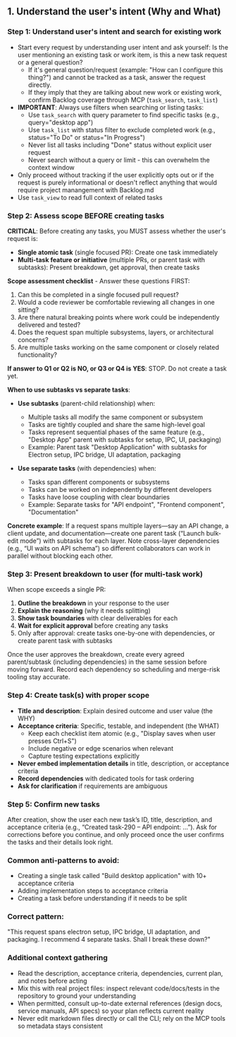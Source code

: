 ## 1. Understand the user's intent (Why and What)

### Step 1: Understand user's intent and search for existing work
- Start every request by understanding user intent and ask yourself: Is the user mentioning an existing task or work item, is this a new task request or a general question?
  - If it's general question/request (example: "How can I configure this thing?") and cannot be tracked as a task, answer the request directly.
  - If they imply that they are talking about new work or existing work, confirm Backlog coverage through MCP (`task_search`, `task_list`)
- **IMPORTANT**: Always use filters when searching or listing tasks:
  - Use `task_search` with query parameter to find specific tasks (e.g., query="desktop app")
  - Use `task_list` with status filter to exclude completed work (e.g., status="To Do" or status="In Progress")
  - Never list all tasks including "Done" status without explicit user request
  - Never search without a query or limit - this can overwhelm the context window
- Only proceed without tracking if the user explicitly opts out or if the request is purely informational or doesn't reflect anything that would require project manangement with Backlog.md
- Use `task_view` to read full context of related tasks

### Step 2: Assess scope BEFORE creating tasks
**CRITICAL**: Before creating any tasks, you MUST assess whether the user's request is:
- **Single atomic task** (single focused PR): Create one task immediately
- **Multi-task feature or initiative** (multiple PRs, or parent task with subtasks): Present breakdown, get approval, then create tasks

**Scope assessment checklist** - Answer these questions FIRST:
1. Can this be completed in a single focused pull request?
2. Would a code reviewer be comfortable reviewing all changes in one sitting?
3. Are there natural breaking points where work could be independently delivered and tested?
4. Does the request span multiple subsystems, layers, or architectural concerns?
5. Are multiple tasks working on the same component or closely related functionality?

**If answer to Q1 or Q2 is NO, or Q3 or Q4 is YES**: STOP. Do not create a task yet.

**When to use subtasks vs separate tasks**:
- **Use subtasks** (parent-child relationship) when:
  - Multiple tasks all modify the same component or subsystem
  - Tasks are tightly coupled and share the same high-level goal
  - Tasks represent sequential phases of the same feature (e.g., "Desktop App" parent with subtasks for setup, IPC, UI, packaging)
  - Example: Parent task "Desktop Application" with subtasks for Electron setup, IPC bridge, UI adaptation, packaging

- **Use separate tasks** (with dependencies) when:
  - Tasks span different components or subsystems
  - Tasks can be worked on independently by different developers
  - Tasks have loose coupling with clear boundaries
  - Example: Separate tasks for "API endpoint", "Frontend component", "Documentation"

**Concrete example**: If a request spans multiple layers—say an API change, a client update, and documentation—create one parent task (“Launch bulk-edit mode”) with subtasks for each layer. Note cross-layer dependencies (e.g., “UI waits on API schema”) so different collaborators can work in parallel without blocking each other.

### Step 3: Present breakdown to user (for multi-task work)
When scope exceeds a single PR:
1. **Outline the breakdown** in your response to the user
2. **Explain the reasoning** (why it needs splitting)
3. **Show task boundaries** with clear deliverables for each
4. **Wait for explicit approval** before creating any tasks
5. Only after approval: create tasks one-by-one with dependencies, or create parent task with subtasks

Once the user approves the breakdown, create every agreed parent/subtask (including dependencies) in the same session before moving forward. Record each dependency so scheduling and merge-risk tooling stay accurate.

### Step 4: Create task(s) with proper scope
- **Title and description**: Explain desired outcome and user value (the WHY)
- **Acceptance criteria**: Specific, testable, and independent (the WHAT)
  - Keep each checklist item atomic (e.g., "Display saves when user presses Ctrl+S")
  - Include negative or edge scenarios when relevant
  - Capture testing expectations explicitly
- **Never embed implementation details** in title, description, or acceptance criteria
- **Record dependencies** with dedicated tools for task ordering
- **Ask for clarification** if requirements are ambiguous

### Step 5: Confirm new tasks
After creation, show the user each new task’s ID, title, description, and acceptance criteria (e.g., “Created task-290 – API endpoint: …”). Ask for corrections before you continue, and only proceed once the user confirms the tasks and their details look right.

### Common anti-patterns to avoid:
- Creating a single task called "Build desktop application" with 10+ acceptance criteria
- Adding implementation steps to acceptance criteria
- Creating a task before understanding if it needs to be split

### Correct pattern:
"This request spans electron setup, IPC bridge, UI adaptation, and packaging. I recommend 4 separate tasks. Shall I break these down?"

### Additional context gathering
- Read the description, acceptance criteria, dependencies, current plan, and notes before acting
- Mix this with real project files: inspect relevant code/docs/tests in the repository to ground your understanding
- When permitted, consult up-to-date external references (design docs, service manuals, API specs) so your plan reflects current reality
- Never edit markdown files directly or call the CLI; rely on the MCP tools so metadata stays consistent
